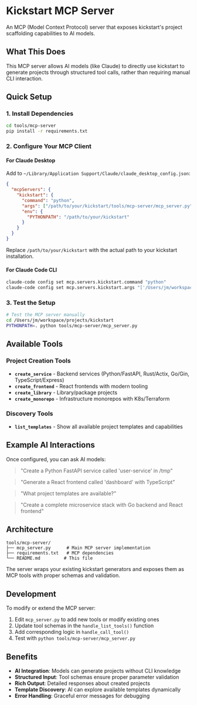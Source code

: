 # Kickstart MCP Server

An MCP (Model Context Protocol) server that exposes kickstart's project scaffolding capabilities to AI models.

## What This Does

This MCP server allows AI models (like Claude) to directly use kickstart to generate projects through structured tool calls, rather than requiring manual CLI interaction.

## Quick Setup

### 1. Install Dependencies

```bash
cd tools/mcp-server
pip install -r requirements.txt
```

### 2. Configure Your MCP Client

#### For Claude Desktop
Add to `~/Library/Application Support/Claude/claude_desktop_config.json`:

```json
{
  "mcpServers": {
    "kickstart": {
      "command": "python",
      "args": ["/path/to/your/kickstart/tools/mcp-server/mcp_server.py"],
      "env": {
        "PYTHONPATH": "/path/to/your/kickstart"
      }
    }
  }
}
```

Replace `/path/to/your/kickstart` with the actual path to your kickstart installation.

#### For Claude Code CLI
```bash
claude-code config set mcp.servers.kickstart.command "python"
claude-code config set mcp.servers.kickstart.args "['/Users/jm/workspace/projects/kickstart/tools/mcp-server/mcp_server.py']"
```

### 3. Test the Setup

```bash
# Test the MCP server manually
cd /Users/jm/workspace/projects/kickstart
PYTHONPATH=. python tools/mcp-server/mcp_server.py
```

## Available Tools

### Project Creation Tools

- **`create_service`** - Backend services (Python/FastAPI, Rust/Actix, Go/Gin, TypeScript/Express)
- **`create_frontend`** - React frontends with modern tooling
- **`create_library`** - Library/package projects
- **`create_monorepo`** - Infrastructure monorepos with K8s/Terraform

### Discovery Tools

- **`list_templates`** - Show all available project templates and capabilities

## Example AI Interactions

Once configured, you can ask AI models:

> "Create a Python FastAPI service called 'user-service' in /tmp"

> "Generate a React frontend called 'dashboard' with TypeScript"

> "What project templates are available?"

> "Create a complete microservice stack with Go backend and React frontend"

## Architecture

```
tools/mcp-server/
├── mcp_server.py      # Main MCP server implementation
├── requirements.txt   # MCP dependencies
└── README.md         # This file
```

The server wraps your existing kickstart generators and exposes them as MCP tools with proper schemas and validation.

## Development

To modify or extend the MCP server:

1. Edit `mcp_server.py` to add new tools or modify existing ones
2. Update tool schemas in the `handle_list_tools()` function
3. Add corresponding logic in `handle_call_tool()`
4. Test with `python tools/mcp-server/mcp_server.py`

## Benefits

- **AI Integration**: Models can generate projects without CLI knowledge
- **Structured Input**: Tool schemas ensure proper parameter validation
- **Rich Output**: Detailed responses about created projects
- **Template Discovery**: AI can explore available templates dynamically
- **Error Handling**: Graceful error messages for debugging